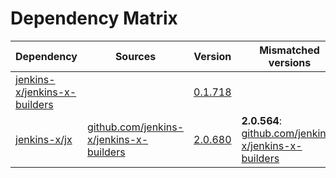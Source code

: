 # Dependency Matrix

Dependency | Sources | Version | Mismatched versions
---------- | ------- | ------- | -------------------
[jenkins-x/jenkins-x-builders](https://github.com/jenkins-x/jenkins-x-builders.git) |  | [0.1.718]() | 
[jenkins-x/jx](https://github.com/jenkins-x/jx.git) | [github.com/jenkins-x/jenkins-x-builders](https://github.com/jenkins-x/jenkins-x-builders) | [2.0.680](https://github.com/jenkins-x/jx/releases/tag/v2.0.680) | **2.0.564**: [github.com/jenkins-x/jenkins-x-builders](https://github.com/jenkins-x/jenkins-x-builders)
